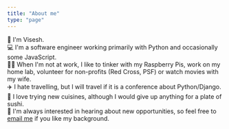 ```yaml
---
title: "About me"
type: "page"
---
```


:wave: I'm Visesh. \
:computer: I'm a software engineer working primarily with Python and occasionally some JavaScript. \
:massage_man: When I'm not at work, I like to tinker with my Raspberry Pis, work on my home lab, volunteer for non-profits (Red Cross, PSF) or watch movies with my wife. \
:airplane: I hate travelling, but I will travel if it is a conference about Python/Django. \
:sushi: I love trying new cuisines, although I would give up anything for a plate of sushi. \
:email: I'm always interested in hearing about new opportunities, so feel free to [email me](mailto:viseshrprasad@gmail.com) if you like my background.
